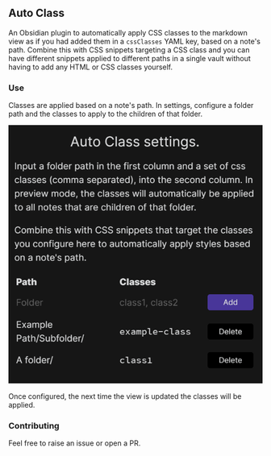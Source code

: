 ## Auto Class

An Obsidian plugin to automatically apply CSS classes to the markdown view as if you had added them in a `cssClasses` YAML key, based on a note's path. Combine this with CSS snippets targeting a CSS class and you can have different snippets applied to different paths in a single vault without having to add any HTML or CSS classes yourself.

### Use

Classes are applied based on a note's path. In settings, configure a folder path and the classes to apply to the children of that folder.

![AutoClass](doc/screenshot.png)

Once configured, the next time the view is updated the classes will be applied.

### Contributing

Feel free to raise an issue or open a PR.
